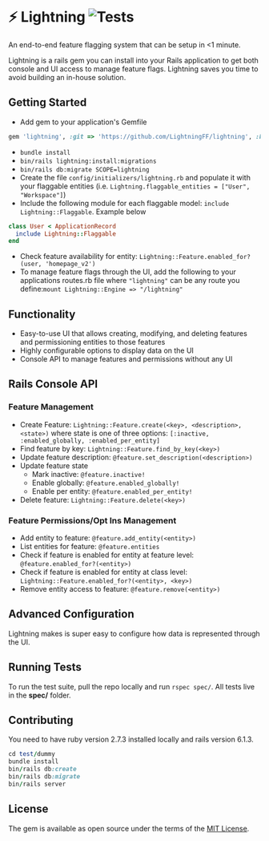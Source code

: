 # ⚡️ Lightning ![Tests](https://github.com/LightningFF/lightning/actions/workflows/run_test.yml/badge.svg)
An end-to-end feature flagging system that can be setup in <1 minute.

Lightning is a rails gem you can install into your Rails application to get both console and UI access to manage feature flags. Lightning saves you time to avoid building an in-house solution. 

## Getting Started

* Add gem to your application's Gemfile
```ruby
gem 'lightning', :git => 'https://github.com/LightningFF/lightning', :branch => 'main'
```
* `bundle install`
* `bin/rails lightning:install:migrations`
* `bin/rails db:migrate SCOPE=lightning`
* Create the file `config/initializers/lightning.rb` and populate it with your flaggable entities (i.e. `Lightning.flaggable_entities = ["User", "Workspace"]`)
* Include the following module for each flaggable model: `include Lightning::Flaggable`. Example below
```ruby
class User < ApplicationRecord
  include Lightning::Flaggable
end
```
* Check feature availability for entity: `Lightning::Feature.enabled_for?(user, 'homepage_v2')`
* To manage feature flags through the UI, add the following to your applications routes.rb file where `"lightning"` can be any route you define:`mount Lightning::Engine => "/lightning"`

## Functionality
* Easy-to-use UI that allows creating, modifying, and deleting features and permissioning entities to those features
* Highly configurable options to display data on the UI
* Console API to manage features and permissions without any UI


## Rails Console API
### Feature Management
* Create Feature: `Lightning::Feature.create(<key>, <description>, <state>)` where state is one of three options: `[:inactive, :enabled_globally, :enabled_per_entity]`
* Find feature by key: `Lightning::Feature.find_by_key(<key>)`
* Update feature description: `@feature.set_description(<description>)`
* Update feature state
    - Mark inactive: `@feature.inactive!`
    - Enable globally: `@feature.enabled_globally!`
    - Enable per entity: `@feature.enabled_per_entity!`
* Delete feature: `Lightning::Feature.delete(<key>)`
### Feature Permissions/Opt Ins Management
* Add entity to feature: `@feature.add_entity(<entity>)`
* List entities for feature: `@feature.entities`
* Check if feature is enabled for entity at feature level: `@feature.enabled_for?(<entity>)`
* Check if feature is enabled for entity at class level: `Lightning::Feature.enabled_for?(<entity>, <key>)`
* Remove entity access to feature: `@feature.remove(<entity>)`

## Advanced Configuration

Lightning makes is super easy to configure how data is represented through the UI. 

## Running Tests

To run the test suite, pull the repo locally and run `rspec spec/`. All tests live in the **spec/** folder.


## Contributing

You need to have ruby version 2.7.3 installed locally and rails version 6.1.3. 

```ruby
cd test/dummy
bundle install
bin/rails db:create
bin/rails db:migrate
bin/rails server
```

## License
The gem is available as open source under the terms of the [MIT License](https://opensource.org/licenses/MIT).
